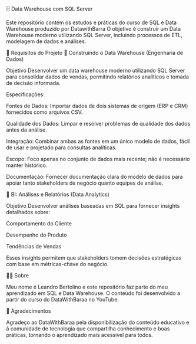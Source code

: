 🗄️ Data Warehouse com SQL Server

Este repositório contém os estudos e práticas do curso de SQL e Data Warehouse produzido por DatawithBarra
O objetivo é construir um Data Warehouse moderno utilizando SQL Server, incluindo processos de ETL, modelagem de dados e análises.

📌 Requisitos do Projeto
🔹 Construindo o Data Warehouse (Engenharia de Dados)

Objetivo
Desenvolver um data warehouse moderno utilizando SQL Server para consolidar dados de vendas, permitindo relatórios analíticos e tomada de decisão informada.

Especificações:

Fontes de Dados: Importar dados de dois sistemas de origem (ERP e CRM) fornecidos como arquivos CSV.

Qualidade dos Dados: Limpar e resolver problemas de qualidade dos dados antes da análise.

Integração: Combinar ambas as fontes em um único modelo de dados, fácil de usar e projetado para consultas analíticas.

Escopo: Foco apenas no conjunto de dados mais recente; não é necessário manter histórico.

Documentação: Fornecer documentação clara do modelo de dados para apoiar tanto stakeholders de negócio quanto equipes de análise.

🔹 BI: Análises e Relatórios (Data Analytics)

Objetivo
Desenvolver análises baseadas em SQL para fornecer insights detalhados sobre:

Comportamento do Cliente

Desempenho do Produto

Tendências de Vendas

Esses insights permitem que stakeholders tomem decisões estratégicas com base em métricas-chave do negócio.


👨‍💻 Sobre

Meu nome é Leandro Bertolino e este repositório faz parte do meu aprendizado em SQL e Data Warehouse.
O conteúdo foi desenvolvido a partir do curso do DataWithBaraa no YouTube.

🙏 Agradecimentos

Agradeço ao DataWithBaraa pela disponibilização do conteúdo educativo e à comunidade de tecnologia que compartilha conhecimento e boas práticas, tornando o aprendizado mais acessível para todos.
